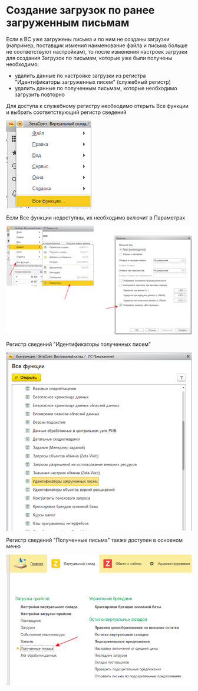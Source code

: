 # Создание загрузок по ранее загруженным письмам

Если в ВС уже загружены письма и по ним не созданы загрузки (например, поставщик изменил наименование файла и письма больше не соответствуют настройкам), то после изменения настроек загрузки для создания Загрузок по письмам, которые уже были получены необходимо:

* удалить данные по настройке загрузки из регистра "Идентификаторы загруженных писем" (служебный регистр)
* удалить данные по полученным письмам, которые необходимо загрузить повторно

Для доступа к служебному регистру необходимо открыть Все функции и выбрать соответствующий регистр сведений

![](<../.gitbook/assets/image (112).png>)

Если Все функции недоступны, их необходимо включит в Параметрах

![](<../.gitbook/assets/image (111).png>)

Регистр сведений "Идентификаторы полученных писем"

![](<../.gitbook/assets/image (115).png>)

Регистр сведений "Полученные письма" также доступен в основном меню

![](<../.gitbook/assets/image (114).png>)
